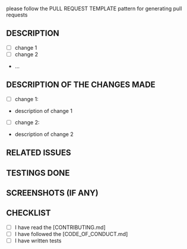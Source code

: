 please follow the PULL REQUEST TEMPLATE pattern for generating pull requests

## DESCRIPTION

<!-- Provide a brief description of the changes and what it is addressing. ->



## CHANGES MADE 
<!-- provide brief information about the changes made -->
- [ ] change 1
- [ ] change 2
- ...

## DESCRIPTION OF THE CHANGES MADE
<!-- provide a detailed explanation of the changes made -->
- [ ] change 1:
- description of change 1

- [ ] change 2:
- description of change 2

## RELATED ISSUES
<!-- provide the related issues that are being solved or addressed by this PR (if any) -->

## TESTINGS DONE
<!-- provide an happy path to test and reproduce this issue-->

## SCREENSHOTS (IF ANY)
<!-- provide the screenshots of the changes made and how it affects the project -->

## CHECKLIST
- [ ] I have read the [CONTRIBUTING.md]
- [ ] I have followed the [CODE_OF_CONDUCT.md]
- [ ] I have written tests 